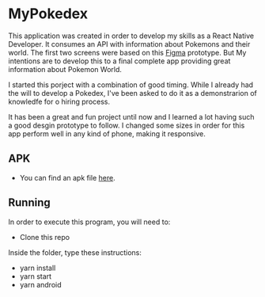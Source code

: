 # MyPokedex
This application was created in order to develop my skills as a React Native Developer. It consumes an API with information about Pokemons and their world.
The first two screens were based on this [Figma](https://www.figma.com/file/Sj1JuLgfekcY3I2WeimUyl/Desafio-t%C3%A9cnico-front-end-mobile?node-id=314%3A3) prototype.
But My intentions are to develop this to a final complete app providing great information about Pokemon World.

I started this porject with a combination of good timing. While I already had the will to develop a Pokedex, I've been asked to do it as a demonstrarion of knowledfe for o hiring process. 

It has been a great and fun project until now and I learned a lot having such a good desgin prototype to follow. 
I changed some sizes in order for this app perform well in any kind of phone, making it responsive. 

## APK
- You can find an apk file [here](https://drive.google.com/file/d/1mnEjiPB9w63STWBeLWWC8td92w2KQL12/view?usp=sharing). 

## Running
In order to execute this program, you will need to:
- Clone this repo

Inside the folder, type these instructions:
- yarn install
- yarn start
- yarn android
